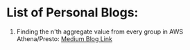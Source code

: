 # List of Personal Blogs:

1. Finding the n'th aggregate value from every group in AWS Athena/Presto: [Medium Blog Link](https://medium.com/@yogenyat/finding-the-nth-aggregate-value-from-every-group-in-aws-athena-presto-1da505310901)

